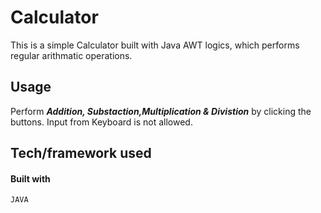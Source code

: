 # Calculator
This is a simple Calculator built with Java AWT logics, which performs regular arithmatic operations.


 ## Usage
 Perform ***Addition, Substaction,Multiplication & Divistion*** by clicking the buttons. Input from Keyboard is not allowed.

 ## Tech/framework used
  #### Built with
   ```
  JAVA
   ```
